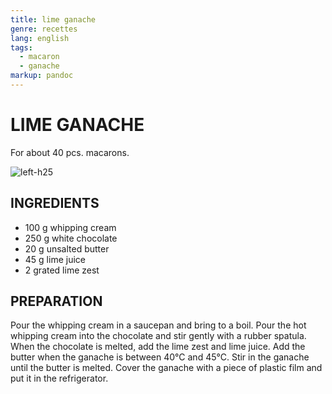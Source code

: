 ```yaml
---
title: lime ganache
genre: recettes
lang: english
tags:
  - macaron 
  - ganache
markup: pandoc
---
```


# LIME GANACHE

For about 40 pcs. macarons.

![](/home/fred/.repo/traductions/recettes/images/macaron_lime.jpg "left-h25")

## INGREDIENTS


- 100 g whipping cream
- 250 g white chocolate
- 20 g unsalted butter
- 45 g lime juice
- 2 grated lime zest

## PREPARATION

Pour the whipping cream in a saucepan and bring to a boil.
Pour the hot whipping cream into the chocolate and stir gently with a rubber spatula.
When the chocolate is melted, add the lime zest and lime juice.
Add the butter when the ganache is between 40°C and 45°C.
Stir in the ganache until the butter is melted.
Cover the ganache with a piece of plastic film and put it in the refrigerator.

